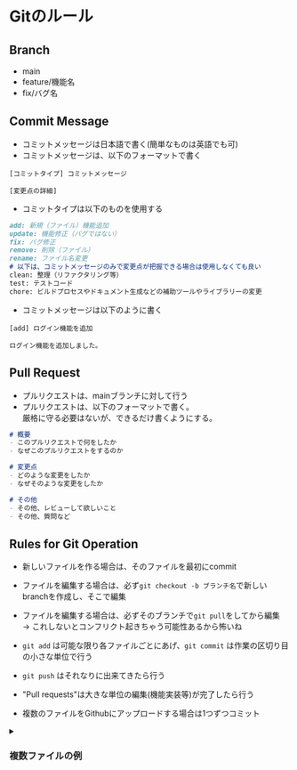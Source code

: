 # Gitのルール
## Branch
- main
- feature/機能名
- fix/バグ名
## Commit Message
- コミットメッセージは日本語で書く(簡単なものは英語でも可)
- コミットメッセージは、以下のフォーマットで書く
```
[コミットタイプ] コミットメッセージ

[変更点の詳細]
```
- コミットタイプは以下のものを使用する
```md
add: 新規（ファイル）機能追加
update: 機能修正（バグではない）
fix: バグ修正
remove: 削除（ファイル）
rename: ファイル名変更
# 以下は、コミットメッセージのみで変更点が把握できる場合は使用しなくても良い
clean: 整理（リファクタリング等）
test: テストコード
chore: ビルドプロセスやドキュメント生成などの補助ツールやライブラリーの変更
```
- コミットメッセージは以下のように書く
```
[add] ログイン機能を追加

ログイン機能を追加しました。
```
## Pull Request
- プルリクエストは、mainブランチに対して行う
- プルリクエストは、以下のフォーマットで書く。  
厳格に守る必要はないが、できるだけ書くようにする。
```md
# 概要
- このプルリクエストで何をしたか
- なぜこのプルリクエストをするのか

# 変更点
- どのような変更をしたか
- なぜそのような変更をしたか

# その他
- その他、レビューして欲しいこと
- その他、質問など
```

## Rules for Git Operation

- 新しいファイルを作る場合は、そのファイルを最初にcommit
- ファイルを編集する場合は、必ず`git checkout -b ブランチ名`で新しいbranchを作成し、そこで編集<br>

- ファイルを編集する場合は、必ずそのブランチで`git pull`をしてから編集  
→ これしないとコンフリクト起きちゃう可能性あるから怖いね  

- `git add` は可能な限り各ファイルごとにあげ、`git commit` は作業の区切り目の小さな単位で行う  
- `git push` はそれなりに出来てきたら行う
- "Pull requests"は大きな単位の編集(機能実装等)が完了したら行う  

- 複数のファイルをGithubにアップロードする場合は1つずつコミット  

<details><summary><h3>複数ファイルの例</h3></summary>
hoge.pyとhoge.htmlを編集し、両方commitしたい場合

```bash
#### hoge.py
git add hoge.py
git commit -m "hoge.pyについてのコメント"

#### hoge.html
git add hoge.html
git commit -m "hoge.htmlについてのコメント"

git push
```
</details>
